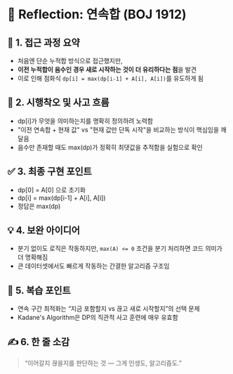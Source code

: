 # 💬 Reflection: 연속합 (BOJ 1912)

## 🧠 1. 접근 과정 요약

- 처음엔 단순 누적합 방식으로 접근했지만,
- **이전 누적합이 음수인 경우 새로 시작하는 것이 더 유리하다는 점**을 발견
- 이로 인해 점화식 `dp[i] = max(dp[i-1] + A[i], A[i])`를 유도하게 됨

## 🔄 2. 시행착오 및 사고 흐름

- dp[i]가 무엇을 의미하는지를 명확히 정의하려 노력함
- "이전 연속합 + 현재 값" vs "현재 값만 단독 시작"을 비교하는 방식이 핵심임을 깨달음
- 음수만 존재할 때도 max(dp)가 정확히 최댓값을 추적함을 실험으로 확인

## ✅ 3. 최종 구현 포인트

- dp[0] = A[0] 으로 초기화
- dp[i] = max(dp[i-1] + A[i], A[i])
- 정답은 max(dp)

## 💡 4. 보완 아이디어

- 분기 없이도 로직은 작동하지만, `max(A) <= 0` 조건을 분기 처리하면 코드 의미가 더 명확해짐
- 큰 데이터셋에서도 빠르게 작동하는 간결한 알고리즘 구조임

## 🔁 5. 복습 포인트

- 연속 구간 최적화는 “지금 포함할지 vs 끊고 새로 시작할지”의 선택 문제
- Kadane's Algorithm은 DP의 직관적 사고 훈련에 매우 유효함

## ✍️ 6. 한 줄 소감

> “이어갈지 끊을지를 판단하는 것 — 그게 인생도, 알고리즘도.”
